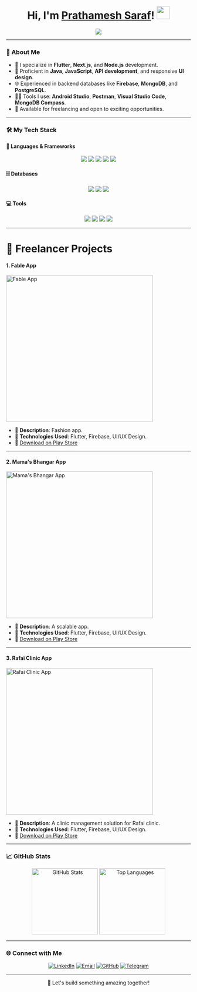<h1 align="center">
  Hi, I'm <a href="http://www.prathameshsaraf.in/" target="_blank">Prathamesh Saraf</a>! <img src="https://media.giphy.com/media/hvRJCLFzcasrR4ia7z/giphy.gif" width="35">
</h1>

<p align="center">
  <a href="https://github.com/PrathameshSaraf">
    <img src="https://readme-typing-svg.demolab.com/?lines=Flutter%20Developer;Next.js%20Enthusiast;API%20Specialist;Freelancer%20with%20Experience&font=Fira%20Code&center=true&width=500&height=50&color=36BCF7&vCenter=true&size=22&pause=1000">
  </a>
</p>

---

### 🚀 About Me
- 🔭 I specialize in **Flutter**, **Next.js**, and **Node.js** development.
- 🌟 Proficient in **Java**, **JavaScript**, **API development**, and responsive **UI design**.
- 🌐 Experienced in backend databases like **Firebase**, **MongoDB**, and **PostgreSQL**.
- 👨‍💻 Tools I use: **Android Studio**, **Postman**, **Visual Studio Code**, **MongoDB Compass**.
- 🤝 Available for freelancing and open to exciting opportunities.

---

### 🛠️ My Tech Stack
#### 🌟 Languages & Frameworks
<p align="center">
  <img src="https://img.shields.io/badge/Flutter-02569B.svg?style=for-the-badge&logo=flutter&logoColor=white" />
  <img src="https://img.shields.io/badge/Next.js-000000.svg?style=for-the-badge&logo=next.js&logoColor=white" />
  <img src="https://img.shields.io/badge/Node.js-339933.svg?style=for-the-badge&logo=node.js&logoColor=white" />
  <img src="https://img.shields.io/badge/Java-007396.svg?style=for-the-badge&logo=java&logoColor=white" />
  <img src="https://img.shields.io/badge/JavaScript-F7DF1E.svg?style=for-the-badge&logo=javascript&logoColor=black" />
</p>

#### 🗄️ Databases
<p align="center">
  <img src="https://img.shields.io/badge/Firebase-FFCA28.svg?style=for-the-badge&logo=firebase&logoColor=black" />
  <img src="https://img.shields.io/badge/MongoDB-47A248.svg?style=for-the-badge&logo=mongodb&logoColor=white" />
  <img src="https://img.shields.io/badge/PostgreSQL-336791.svg?style=for-the-badge&logo=postgresql&logoColor=white" />
</p>

#### 💻 Tools
<p align="center">
  <img src="https://img.shields.io/badge/Android%20Studio-3DDC84.svg?style=for-the-badge&logo=android-studio&logoColor=white" />
  <img src="https://img.shields.io/badge/Postman-FF6C37.svg?style=for-the-badge&logo=postman&logoColor=white" />
  <img src="https://img.shields.io/badge/VS%20Code-007ACC.svg?style=for-the-badge&logo=visual-studio-code&logoColor=white" />
  <img src="https://img.shields.io/badge/MongoDB%20Compass-4DB33D.svg?style=for-the-badge&logo=mongodb&logoColor=white" />
</p>

---


<h1>📱 Freelancer Projects</h1> 

#### **1. Fable App**
<a href="https://play.google.com/store/apps/details?id=com.fabelindia.name&hl=en_IN">
  <img src="https://github.com/user-attachments/assets/4429cf8f-d6b9-4221-bc57-824276043be2" alt="Fable App" width="400">
</a>

- 📄 **Description**: Fashion app.
- 🌟 **Technologies Used**: Flutter, Firebase, UI/UX Design.
- 🔗 [Download on Play Store](https://play.google.com/store/apps/details?id=com.fabelindia.name&hl=en_IN)

---
 
#### **2. Mama's Bhangar App**
<a href="https://play.google.com/store/apps/details?id=com.datacliff.mamas_bhangar_app&pli=1">
  <img src="https://github.com/user-attachments/assets/2b203614-1dca-41be-b324-8a1b259def87" alt="Mama's Bhangar App" width="400">
</a>
 
- 📄 **Description**: A scalable app.
- 🌟 **Technologies Used**: Flutter, Firebase, UI/UX Design.
- 🔗 [Download on Play Store](https://play.google.com/store/apps/details?id=com.datacliff.mamas_bhangar_app&pli=1)

---

#### **3. Rafai Clinic App**
<a href="https://play.google.com/store/apps/details?id=com.datacliff.dc_health_clinic_app">
  <img src="https://github.com/user-attachments/assets/c9940520-b73c-431d-b2e5-c4b341a7065d" alt="Rafai Clinic App" width="400">
</a>

- 📄 **Description**: A clinic management solution for Rafai clinic.
- 🌟 **Technologies Used**: Flutter, Firebase, UI/UX Design.
- 🔗 [Download on Play Store](https://play.google.com/store/apps/details?id=com.datacliff.dc_health_clinic_app)

---


### 📈 GitHub Stats
<p align="center">
  <img height="180em" src="https://github-readme-stats.vercel.app/api?username=PrathameshSaraf&show_icons=true&hide_border=true&count_private=true&title_color=36BCF7&icon_color=36BCF7&bg_color=00000000&text_color=000" alt="GitHub Stats">
  <img height="180em" src="https://github-readme-stats.vercel.app/api/top-langs/?username=PrathameshSaraf&layout=compact&hide_border=true&title_color=36BCF7&bg_color=00000000&text_color=000" alt="Top Languages">
</p>

---

### 🌐 Connect with Me
<p align="center">
  <a href="https://linkedin.com/in/prathamesh-saraf"><img src="https://img.shields.io/badge/LinkedIn-0077B5.svg?style=for-the-badge&logo=linkedin&logoColor=white" alt="LinkedIn"></a>
  <a href="mailto:prathamesh@example.com"><img src="https://img.shields.io/badge/Gmail-D14836.svg?style=for-the-badge&logo=gmail&logoColor=white" alt="Email"></a>
  <a href="https://github.com/PrathameshSaraf"><img src="https://img.shields.io/badge/GitHub-181717.svg?style=for-the-badge&logo=github&logoColor=white" alt="GitHub"></a>
  <a href="https://t.me/prathamesh"><img src="https://img.shields.io/badge/Telegram-2CA5E0.svg?style=for-the-badge&logo=telegram&logoColor=white" alt="Telegram"></a>
</p>

---

<p align="center">
  🚀 Let's build something amazing together!
</p>

